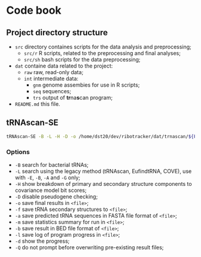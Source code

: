 # Code book

## Project directory structure

- `src` directory containes scripts for the data analysis and preprocessing;
  - `src/r` R scripts, related to the preprocessing and final analyses;
  - `src/sh` bash scripts for the data preprocessing;
- `dat` containe data related to the project:
  - `raw` raw, read-only data;
  - `int` intermediate data:
    - `gnm` genome assembies for use in R scripts;
    - `seq` sequences;
    - `trs` output of **tr**na**s**can program;
- `README.md` this file. 

## tRNAscan-SE

```bash
tRNAscan-SE -B -L -H -D -o /home/dst20/dev/ribotracker/dat/trnascan/${FNAME}.out -f /home/dst20/dev/ribotracker/dat/trnascan/${FNAME}.struct  -a /home/dst20/dev/ribotracker/dat/tmp/${FNAME}.fa -m /home/dst20/dev/ribotracker/dat/tmp/${FNAME}.stats -l /home/dst20/dev/ribotracker/dat/tmp/${FNAME}.log -d -Q $f;
```

### Options

- `-B` search for bacterial tRNAs;
- `-L` search using the legacy method (tRNAscan, EufindtRNA, COVE), use with `-E`, `-B`, `-A` and `-G` only;
- `-H` show breakdown of primary and secondary structure components to covariance model bit scores;
- `-D` disable pseudogene checking;
- `-o` save final results in `<file>`;
- `-f` save tRNA secondary structures to `<file>`;
- `-a` save predicted tRNA sequences in FASTA file format of `<file>`;
- `-m` save statistics summary for run in `<file>`;
- `-b` save result in BED file format of `<file>`;
- `-l` save log of program progress in `<file>`;
- `-d` show the progress;
- `-Q` do not prompt before overwriting pre-existing result files;